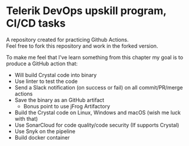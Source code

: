 # Telerik DevOps upskill program, CI/CD tasks 
A repository created for practicing Github Actions.  
Feel free to fork this repository and work in the forked version.

To make me feel that I've learn something from this chapter my goal is to produce a GitHub action that:
* Will build Crystal code into binary
* Use linter to test the code
* Send a Slack notification (on success or fail) on all commit/PR/merge actions
* Save the binary as an GitHub artifact
  * Bonus point to use jFrog Artifactory
* Build the Crystal code on Linux, Windows and macOS (wish me luck with that)
* Use SonarCloud for code quality/code security (If supports Crystal)
* Use Snyk on the pipeline
* Build docker container
